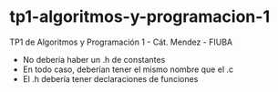 # tp1-algoritmos-y-programacion-1
TP1 de Algoritmos y Programación 1 - Cát. Mendez - FIUBA
- No debería haber un .h de constantes
- En todo caso, deberían tener el mismo nombre que el .c
- El .h debería tener declaraciones de funciones
